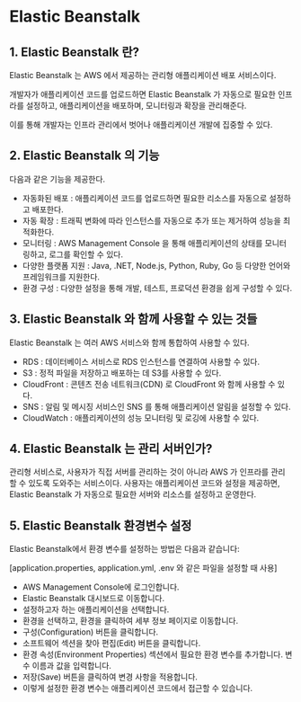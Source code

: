 # Elastic Beanstalk

## 1. Elastic Beanstalk 란?
Elastic Beanstalk 는 AWS 에서 제공하는 관리형 애플리케이션 배포 서비스이다.

개발자가 애플리케이션 코드를 업로드하면 Elastic Beanstalk 가 자동으로 필요한 인프라를 설정하고, 애플리케이션을 배포하며, 모니터링과 확장을 관리해준다.

이를 통해 개발자는 인프라 관리에서 벗어나 애플리케이션 개발에 집중할 수 있다.

## 2. Elastic Beanstalk 의 기능
다음과 같은 기능을 제공한다.

- 자동화된 배포 : 애플리케이션 코드를 업로드하면 필요한 리소스를 자동으로 설정하고 배포한다.
- 자동 확장 : 트래픽 변화에 따라 인스턴스를 자동으로 추가 또는 제거하여 성능을 최적화한다.
- 모니터링 : AWS Management Console 을 통해 애플리케이션의 상태를 모니터링하고, 로그를 확인할 수 있다.
- 다양한 플랫폼 지원 : Java, .NET, Node.js, Python, Ruby, Go 등 다양한 언어와 프레임워크를 지원한다.
- 환경 구성 : 다양한 설정을 통해 개발, 테스트, 프로덕션 환경을 쉽게 구성할 수 있다.

## 3. Elastic Beanstalk 와 함께 사용할 수 있는 것들
Elastic Beanstalk 는 여러 AWS 서비스와 함께 통합하여 사용할 수 있다.

- RDS : 데이터베이스 서비스로 RDS 인스턴스를 연결하여 사용할 수 있다.
- S3 : 정적 파일을 저장하고 배포하는 데 S3를 사용할 수 있다.
- CloudFront : 콘텐츠 전송 네트워크(CDN) 로 CloudFront 와 함께 사용할 수 있다.
- SNS : 알림 및 메시징 서비스인 SNS 를 통해 애플리케이션 알림을 설정할 수 있다.
- CloudWatch : 애플리케이션의 성능 모니터링 및 로깅에 사용할 수 있다.

## 4. Elastic Beanstalk 는 관리 서버인가?
관리형 서비스로, 사용자가 직접 서버를 관리하는 것이 아니라 AWS 가 인프라를 관리할 수 있도록 도와주는 서비스이다. 사용자는 애플리케이션 코드와 설정을 제공하면, Elastic Beanstalk 가 자동으로 필요한 서버와 리소스를 설정하고 운영한다.

## 5. Elastic Beanstalk 환경변수 설정
Elastic Beanstalk에서 환경 변수를 설정하는 방법은 다음과 같습니다:

[application.properties, application.yml, .env 와 같은 파일을 설정할 때 사용]
- AWS Management Console에 로그인합니다.
- Elastic Beanstalk 대시보드로 이동합니다.
- 설정하고자 하는 애플리케이션을 선택합니다.
- 환경을 선택하고, 환경을 클릭하여 세부 정보 페이지로 이동합니다.
- 구성(Configuration) 버튼을 클릭합니다.
- 소프트웨어 섹션을 찾아 편집(Edit) 버튼을 클릭합니다.
- 환경 속성(Environment Properties) 섹션에서 필요한 환경 변수를 추가합니다. 변수 이름과 값을 입력합니다.
- 저장(Save) 버튼을 클릭하여 변경 사항을 적용합니다.
- 이렇게 설정한 환경 변수는 애플리케이션 코드에서 접근할 수 있습니다.